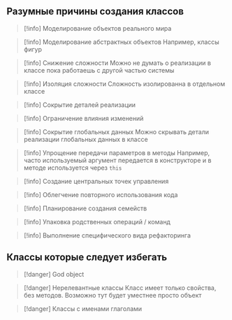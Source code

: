 ## Разумные причины создания классов

>[!info] Моделирование объектов реального мира

>[!info] Моделирование абстрактных объектов 
>Например, классы фигур

>[!info] Снижение сложности
>Можно не думать о реализации в классе пока работаешь с другой частью системы


>[!info] Изоляция сложности
>Сложность изолированна в отдельном классе

>[!info] Сокрытие деталей реализации

>[!info] Ограничение влияния изменений

>[!info] Сокрытие глобальных данных
>Можно скрывать детали реализации глобальных данных в классе

>[!info] Упрощение передачи параметров в методы
>Например, часто используемый аргумент передается в конструкторе и в методе используется через `this`

>[!info] Создание центральных точек управления

>[!info] Облегчение повторного использования кода

>[!info] Планирование создания семейств

>[!info] Упаковка родственных операций / команд

>[!info] Выполнение специфического вида рефакторинга

## Классы которые следует избегать

>[!danger] God object

>[!danger] Нерелевантные классы
>Класс имеет только свойства, без методов. Возможно тут будет уместнее просто объект

>[!danger] Классы с именами глаголами
